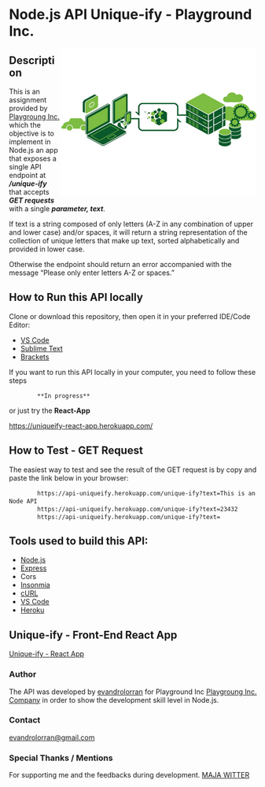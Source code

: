 # Node.js API Unique-ify - Playground Inc.

<img src="./doc/images/Nodejs-API-Server.jpg" width="400" height="300" align="right">

## Description

This is an assignment provided by [Playgroung Inc.](https://playgroundinc.com/) which the objective is to implement in Node.js an app that exposes a single API endpoint at _**/unique-ify**_ that accepts _**GET requests**_ with a single _**parameter, text**_.

If text is a string composed of only letters (A-Z in any combination of upper and lower case) and/or spaces, it will return a string representation of the collection of unique letters that make up text, sorted alphabetically and provided in lower case.

Otherwise the endpoint should return an error accompanied with the message “Please only enter letters A-Z or spaces.”

## How to Run this API locally

Clone or download this repository, then open it in your preferred IDE/Code Editor:

- [VS Code](https://code.visualstudio.com/)
- [Sublime Text](https://www.sublimetext.com/)
- [Brackets](http://brackets.io/)

If you want to run this API locally in your computer, you need to follow these steps

            **In progress**
            

or just try the **React-App**

https://uniqueify-react-app.herokuapp.com/

## How to Test - GET Request

The easiest way to test and see the result of the GET request is by copy and paste the link below in your browser:

            https://api-uniqueify.herokuapp.com/unique-ify?text=This is an Node API
            https://api-uniqueify.herokuapp.com/unique-ify?text=23432
            https://api-uniqueify.herokuapp.com/unique-ify?text=

## Tools used to build this API:

- [Node.js](https://nodejs.org/en/)
- [Express](https://expressjs.com/)
- Cors
- [Insonmia](https://insomnia.rest/)
- [cURL](https://curl.haxx.se/)
- [VS Code](https://code.visualstudio.com/)
- [Heroku](https://www.heroku.com/)

## Unique-ify - Front-End React App

[Unique-ify - React App](https://github.com/evandrolorran/uniqueify-react-app)

### Author

The API was developed by [evandrolorran](https://github.com/evandrolorran) for Playground Inc [Playgroung Inc. Company](https://playgroundinc.com/) in order to show the development skill level in Node.js.

### Contact

evandrolorran@gmail.com

### Special Thanks / Mentions

For supporting me and the feedbacks during development. [MAJA WITTER](https://twitter.com/wchwd)
